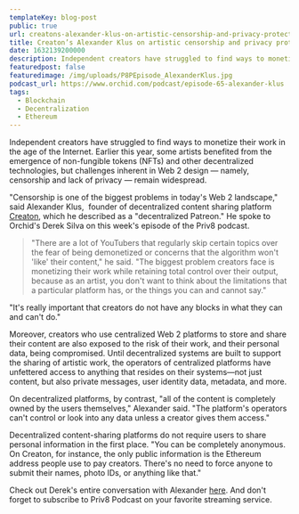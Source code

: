```yaml
---
templateKey: blog-post
public: true
url: creatons-alexander-klus-on-artistic-censorship-and-privacy-protection-online
title: Creaton’s Alexander Klus on artistic censorship and privacy protection online
date: 1632139200000
description: Independent creators have struggled to find ways to monetize their work in the age of the Internet. Earlier this year, some artists benefited from the emergence of non-fungible tokens (NFTs) and other decentralized technologies, but challenges inherent in Web 2 design — namely, censorship and lack of privacy — remain widespread.
featuredpost: false
featuredimage: /img/uploads/P8PEpisode_AlexanderKlus.jpg
podcast_url: https://www.orchid.com/podcast/episode-65-alexander-klus
tags:
  - Blockchain
  - Decentralization
  - Ethereum
---
```

Independent creators have struggled to find ways to monetize their work in the age of the Internet. Earlier this year, some artists benefited from the emergence of non-fungible tokens (NFTs) and other decentralized technologies, but challenges inherent in Web 2 design — namely, censorship and lack of privacy — remain widespread.

"Censorship is one of the biggest problems in today's Web 2 landscape," said Alexander Klus,  founder of decentralized content sharing platform [Creaton](https://creaton.io/), which he described as a "decentralized Patreon." He spoke to Orchid's Derek Silva on this week's episode of the Priv8 podcast.

>"There are a lot of YouTubers that regularly skip certain topics over the fear of being demonetized or concerns that the algorithm won't 'like' their content," he said. "The biggest problem creators face is monetizing their work while retaining total control over their output, because as an artist, you don't want to think about the limitations that a particular platform has, or the things you can and cannot say."

"It's really important that creators do not have any blocks in what they can and can't do."

Moreover, creators who use centralized Web 2 platforms to store and share their content are also exposed to the risk of their work, and their personal data, being compromised. Until decentralized systems are built to support the sharing of artistic work, the operators of centralized platforms have unfettered access to anything that resides on their systems—not just content, but also private messages, user identity data, metadata, and more.

On decentralized platforms, by contrast, "all of the content is completely owned by the users themselves," Alexander said. "The platform's operators can't control or look into any data unless a creator gives them access."

Decentralized content-sharing platforms do not require users to share personal information in the first place. "You can be completely anonymous. On Creaton, for instance, the only public information is the Ethereum address people use to pay creators. There's no need to force anyone to submit their names, photo IDs, or anything like that."

Check out Derek's entire conversation with Alexander [here](https://www.orchid.com/podcast/). And don't forget to subscribe to Priv8 Podcast on your favorite streaming service.